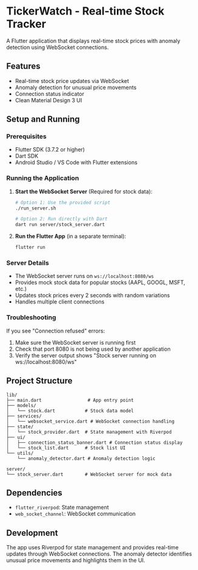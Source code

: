 # TickerWatch - Real-time Stock Tracker

A Flutter application that displays real-time stock prices with anomaly detection using WebSocket connections.

## Features

- Real-time stock price updates via WebSocket
- Anomaly detection for unusual price movements
- Connection status indicator
- Clean Material Design 3 UI

## Setup and Running

### Prerequisites

- Flutter SDK (3.7.2 or higher)
- Dart SDK
- Android Studio / VS Code with Flutter extensions

### Running the Application

1. **Start the WebSocket Server** (Required for stock data):
   ```bash
   # Option 1: Use the provided script
   ./run_server.sh
   
   # Option 2: Run directly with Dart
   dart run server/stock_server.dart
   ```

2. **Run the Flutter App** (in a separate terminal):
   ```bash
   flutter run
   ```

### Server Details

- The WebSocket server runs on `ws://localhost:8080/ws`
- Provides mock stock data for popular stocks (AAPL, GOOGL, MSFT, etc.)
- Updates stock prices every 2 seconds with random variations
- Handles multiple client connections

### Troubleshooting

If you see "Connection refused" errors:
1. Make sure the WebSocket server is running first
2. Check that port 8080 is not being used by another application
3. Verify the server output shows "Stock server running on ws://localhost:8080/ws"

## Project Structure

```
lib/
├── main.dart                 # App entry point
├── models/
│   └── stock.dart           # Stock data model
├── services/
│   └── websocket_service.dart # WebSocket connection handling
├── state/
│   └── stock_provider.dart  # State management with Riverpod
├── ui/
│   ├── connection_status_banner.dart # Connection status display
│   └── stock_list.dart      # Stock list UI
└── utils/
    └── anomaly_detector.dart # Anomaly detection logic

server/
└── stock_server.dart        # WebSocket server for mock data
```

## Dependencies

- `flutter_riverpod`: State management
- `web_socket_channel`: WebSocket communication

## Development

The app uses Riverpod for state management and provides real-time updates through WebSocket connections. The anomaly detector identifies unusual price movements and highlights them in the UI.
